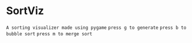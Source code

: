 # SortViz
`A sorting visualizer made using pygame`
`press g to generate`
`press b to bubble sort`
`press m to merge sort`
